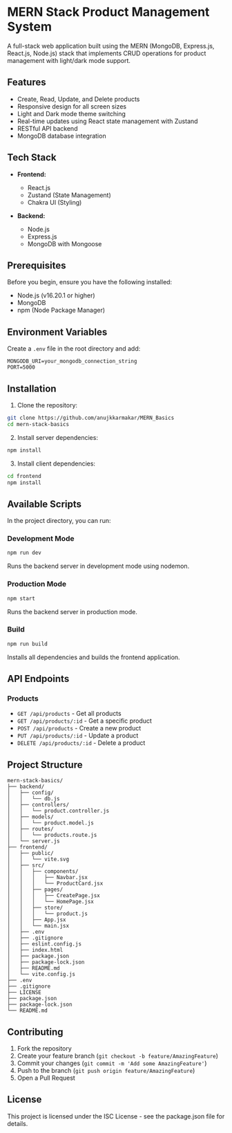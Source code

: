 # MERN Stack Product Management System

A full-stack web application built using the MERN (MongoDB, Express.js, React.js, Node.js) stack that implements CRUD operations for product management with light/dark mode support.

## Features

- Create, Read, Update, and Delete products
- Responsive design for all screen sizes
- Light and Dark mode theme switching
- Real-time updates using React state management with Zustand
- RESTful API backend
- MongoDB database integration

## Tech Stack

- **Frontend:**
  - React.js
  - Zustand (State Management)
  - Chakra UI (Styling)

- **Backend:**
  - Node.js
  - Express.js
  - MongoDB with Mongoose

## Prerequisites

Before you begin, ensure you have the following installed:
- Node.js (v16.20.1 or higher)
- MongoDB
- npm (Node Package Manager)

## Environment Variables

Create a `.env` file in the root directory and add:

```env
MONGODB_URI=your_mongodb_connection_string
PORT=5000
```

## Installation

1. Clone the repository:
```bash
git clone https://github.com/anujkkarmakar/MERN_Basics
cd mern-stack-basics
```

2. Install server dependencies:
```bash
npm install
```

3. Install client dependencies:
```bash
cd frontend
npm install
```

## Available Scripts

In the project directory, you can run:

### Development Mode
```bash
npm run dev
```
Runs the backend server in development mode using nodemon.

### Production Mode
```bash
npm start
```
Runs the backend server in production mode.

### Build
```bash
npm run build
```
Installs all dependencies and builds the frontend application.

## API Endpoints

### Products

- `GET /api/products` - Get all products
- `GET /api/products/:id` - Get a specific product
- `POST /api/products` - Create a new product
- `PUT /api/products/:id` - Update a product
- `DELETE /api/products/:id` - Delete a product

## Project Structure

```
mern-stack-basics/
├── backend/
│   ├── config/
│   │   └── db.js
│   ├── controllers/
│   │   └── product.controller.js
│   ├── models/
│   │   └── product.model.js
│   ├── routes/
│   │   └── products.route.js
│   └── server.js
├── frontend/
│   ├── public/
│   │   └── vite.svg
│   ├── src/
│   │   ├── components/
│   │   │   ├── Navbar.jsx
│   │   │   └── ProductCard.jsx
│   │   ├── pages/
│   │   │   ├── CreatePage.jsx
│   │   │   └── HomePage.jsx
│   │   ├── store/
│   │   │   └── product.js
│   │   ├── App.jsx
│   │   └── main.jsx
│   ├── .env
│   ├── .gitignore
│   ├── eslint.config.js
│   ├── index.html
│   ├── package.json
│   ├── package-lock.json
│   ├── README.md
│   └── vite.config.js
├── .env
├── .gitignore
├── LICENSE
├── package.json
├── package-lock.json
└── README.md
```

## Contributing

1. Fork the repository
2. Create your feature branch (`git checkout -b feature/AmazingFeature`)
3. Commit your changes (`git commit -m 'Add some AmazingFeature'`)
4. Push to the branch (`git push origin feature/AmazingFeature`)
5. Open a Pull Request

## License

This project is licensed under the ISC License - see the package.json file for details.